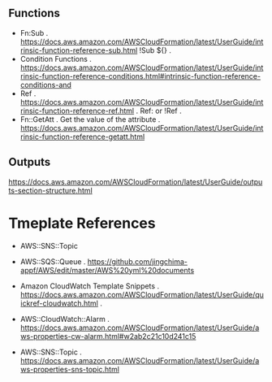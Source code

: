 ## Functions
- Fn:Sub . 
  https://docs.aws.amazon.com/AWSCloudFormation/latest/UserGuide/intrinsic-function-reference-sub.html
  !Sub ${} . 
- Condition Functions . 
  https://docs.aws.amazon.com/AWSCloudFormation/latest/UserGuide/intrinsic-function-reference-conditions.html#intrinsic-function-reference-conditions-and
- Ref . 
  https://docs.aws.amazon.com/AWSCloudFormation/latest/UserGuide/intrinsic-function-reference-ref.html . 
  Ref: or !Ref . 
- Fn::GetAtt . 
  Get the value of the attribute . 
  https://docs.aws.amazon.com/AWSCloudFormation/latest/UserGuide/intrinsic-function-reference-getatt.html



## Outputs
https://docs.aws.amazon.com/AWSCloudFormation/latest/UserGuide/outputs-section-structure.html


# Tmeplate References
- AWS::SNS::Topic

- AWS::SQS::Queue . 
  https://github.com/jingchima-appf/AWS/edit/master/AWS%20yml%20documents
- Amazon CloudWatch Template Snippets . 
  https://docs.aws.amazon.com/AWSCloudFormation/latest/UserGuide/quickref-cloudwatch.html . 
- AWS::CloudWatch::Alarm . 
  https://docs.aws.amazon.com/AWSCloudFormation/latest/UserGuide/aws-properties-cw-alarm.html#w2ab2c21c10d241c15
- AWS::SNS::Topic . 
  https://docs.aws.amazon.com/AWSCloudFormation/latest/UserGuide/aws-properties-sns-topic.html
